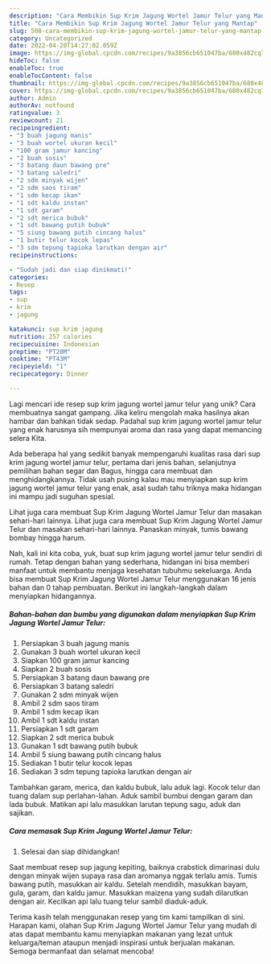 ```yaml
---
description: "Cara Membikin Sup Krim Jagung Wortel Jamur Telur yang Mantap"
title: "Cara Membikin Sup Krim Jagung Wortel Jamur Telur yang Mantap"
slug: 508-cara-membikin-sup-krim-jagung-wortel-jamur-telur-yang-mantap
category: Uncategorized
date: 2022-04-20T14:27:02.059Z
image: https://img-global.cpcdn.com/recipes/9a3856cb651047ba/680x482cq70/sup-krim-jagung-wortel-jamur-telur-foto-resep-utama.jpg
hideToc: false
enableToc: true
enableTocContent: false
thumbnail: https://img-global.cpcdn.com/recipes/9a3856cb651047ba/680x482cq70/sup-krim-jagung-wortel-jamur-telur-foto-resep-utama.jpg
cover: https://img-global.cpcdn.com/recipes/9a3856cb651047ba/680x482cq70/sup-krim-jagung-wortel-jamur-telur-foto-resep-utama.jpg
author: Admin
authorAv: notfound
ratingvalue: 3
reviewcount: 21
recipeingredient:
- "3 buah jagung manis"
- "3 buah wortel ukuran kecil"
- "100 gram jamur kancing"
- "2 buah sosis"
- "3 batang daun bawang pre"
- "3 batang saledri"
- "2 sdm minyak wijen"
- "2 sdm saos tiram"
- "1 sdm kecap ikan"
- "1 sdt kaldu instan"
- "1 sdt garam"
- "2 sdt merica bubuk"
- "1 sdt bawang putih bubuk"
- "5 siung bawang putih cincang halus"
- "1 butir telur kocok lepas"
- "3 sdm tepung tapioka larutkan dengan air"
recipeinstructions:

- "Sudah jadi dan siap dinikmati!"
categories:
- Resep
tags:
- sup
- krim
- jagung

katakunci: sup krim jagung 
nutrition: 257 calories
recipecuisine: Indonesian
preptime: "PT20M"
cooktime: "PT43M"
recipeyield: "1"
recipecategory: Dinner

---
```





Lagi mencari ide resep sup krim jagung wortel jamur telur yang unik? Cara membuatnya sangat gampang. Jika keliru mengolah maka hasilnya akan hambar dan bahkan tidak sedap. Padahal sup krim jagung wortel jamur telur yang enak harusnya sih mempunyai aroma dan rasa yang dapat memancing selera Kita.





Ada beberapa hal yang sedikit banyak mempengaruhi kualitas rasa dari sup krim jagung wortel jamur telur, pertama dari jenis bahan, selanjutnya pemilihan bahan segar dan Bagus, hingga cara membuat dan menghidangkannya. Tidak usah pusing kalau mau menyiapkan sup krim jagung wortel jamur telur yang enak,      asal sudah tahu triknya maka hidangan ini mampu jadi suguhan spesial.














Lihat juga cara membuat Sup Krim Jagung Wortel Jamur Telur dan masakan sehari-hari lainnya. Lihat juga cara membuat Sup Krim Jagung Wortel Jamur Telur dan masakan sehari-hari lainnya. Panaskan minyak, tumis bawang bombay hingga harum.






Nah, kali ini kita coba, yuk, buat sup krim jagung wortel jamur telur sendiri di rumah. Tetap dengan bahan yang sederhana, hidangan ini bisa memberi manfaat untuk membantu menjaga kesehatan tubuhmu sekeluarga. Anda bisa membuat Sup Krim Jagung Wortel Jamur Telur menggunakan 16 jenis bahan dan 0 tahap pembuatan. Berikut ini langkah-langkah dalam menyiapkan hidangannya.

<!--inarticleads1-->

##### Bahan-bahan dan bumbu yang digunakan dalam menyiapkan Sup Krim Jagung Wortel Jamur Telur:

1. Persiapkan 3 buah jagung manis
1. Gunakan 3 buah wortel ukuran kecil
1. Siapkan 100 gram jamur kancing
1. Siapkan 2 buah sosis
1. Persiapkan 3 batang daun bawang pre
1. Persiapkan 3 batang saledri
1. Gunakan 2 sdm minyak wijen
1. Ambil 2 sdm saos tiram
1. Ambil 1 sdm kecap ikan
1. Ambil 1 sdt kaldu instan
1. Persiapkan 1 sdt garam
1. Siapkan 2 sdt merica bubuk
1. Gunakan 1 sdt bawang putih bubuk
1. Ambil 5 siung bawang putih cincang halus
1. Sediakan 1 butir telur kocok lepas
1. Sediakan 3 sdm tepung tapioka larutkan dengan air


Tambahkan garam, merica, dan kaldu bubuk, lalu aduk lagi. Kocok telur dan tuang dalam sup perlahan-lahan. Aduk sambil bumbui dengan garam dan lada bubuk. Matikan api lalu masukkan larutan tepung sagu, aduk dan sajikan. 

<!--inarticleads2-->

##### Cara memasak Sup Krim Jagung Wortel Jamur Telur:


1. Selesai dan siap dihidangkan!

Saat membuat resep sup jagung kepiting, baiknya crabstick dimarinasi dulu dengan minyak wijen supaya rasa dan aromanya nggak terlalu amis. Tumis bawang putih, masukkan air kaldu. Setelah mendidih, masukkan bayam, gula, garam, dan kaldu jamur. Masukkan maizena yang sudah dilarutkan dengan air. Kecilkan api lalu tuang telur sambil diaduk-aduk. 

Terima kasih telah menggunakan resep yang tim kami tampilkan di sini. Harapan kami, olahan Sup Krim Jagung Wortel Jamur Telur yang mudah di atas dapat membantu kamu menyiapkan makanan yang lezat untuk keluarga/teman ataupun menjadi inspirasi untuk berjualan makanan. Semoga bermanfaat dan selamat mencoba!
